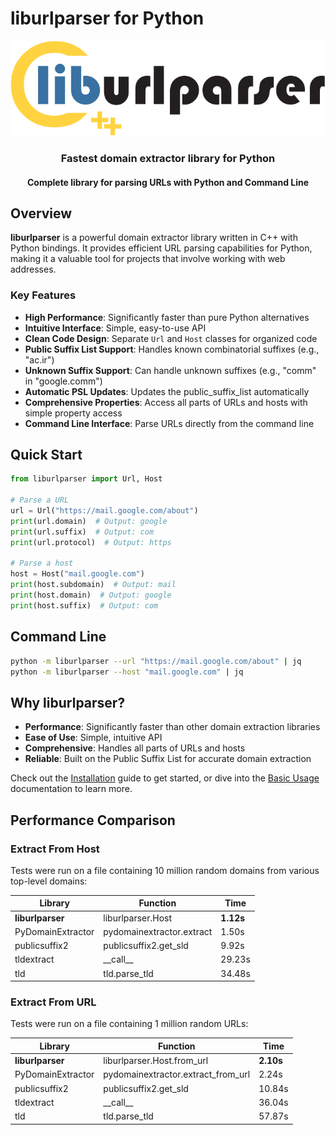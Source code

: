 # liburlparser for Python

<p align="center">
  <img src="https://github.com/MohammadRaziei/liburlparser/raw/master/docs/images/logo/liburlparser-logo-1.svg" alt="Logo">
  <h3 align="center">
    Fastest domain extractor library for Python
  </h3>
  <h4 align="center">
    Complete library for parsing URLs with Python and Command Line
  </h4>
</p>

## Overview

**liburlparser** is a powerful domain extractor library written in C++ with Python bindings. It provides efficient URL parsing capabilities for Python, making it a valuable tool for projects that involve working with web addresses.

### Key Features

- **High Performance**: Significantly faster than pure Python alternatives
- **Intuitive Interface**: Simple, easy-to-use API
- **Clean Code Design**: Separate `Url` and `Host` classes for organized code
- **Public Suffix List Support**: Handles known combinatorial suffixes (e.g., "ac.ir")
- **Unknown Suffix Support**: Can handle unknown suffixes (e.g., "comm" in "google.comm")
- **Automatic PSL Updates**: Updates the public_suffix_list automatically
- **Comprehensive Properties**: Access all parts of URLs and hosts with simple property access
- **Command Line Interface**: Parse URLs directly from the command line

## Quick Start

```python
from liburlparser import Url, Host

# Parse a URL
url = Url("https://mail.google.com/about")
print(url.domain)  # Output: google
print(url.suffix)  # Output: com
print(url.protocol)  # Output: https

# Parse a host
host = Host("mail.google.com")
print(host.subdomain)  # Output: mail
print(host.domain)  # Output: google
print(host.suffix)  # Output: com
```

## Command Line

```bash
python -m liburlparser --url "https://mail.google.com/about" | jq
python -m liburlparser --host "mail.google.com" | jq
```

## Why liburlparser?

- **Performance**: Significantly faster than other domain extraction libraries
- **Ease of Use**: Simple, intuitive API
- **Comprehensive**: Handles all parts of URLs and hosts
- **Reliable**: Built on the Public Suffix List for accurate domain extraction

Check out the [Installation](installation.md) guide to get started, or dive into the [Basic Usage](usage/basic.md) documentation to learn more.

## Performance Comparison

### Extract From Host

Tests were run on a file containing 10 million random domains from various top-level domains:

| Library  | Function | Time |
| ------------- | ------------- | ------------- |
| **liburlparser** | liburlparser.Host | **1.12s** |
| PyDomainExtractor | pydomainextractor.extract | 1.50s |
| publicsuffix2 | publicsuffix2.get_sld | 9.92s |
| tldextract | \_\_call\_\_ | 29.23s |
| tld | tld.parse_tld | 34.48s |

### Extract From URL

Tests were run on a file containing 1 million random URLs:

| Library  | Function | Time |
| ------------- | ------------- | ------------- |
| **liburlparser** | liburlparser.Host.from_url | **2.10s** |
| PyDomainExtractor | pydomainextractor.extract_from_url | 2.24s |
| publicsuffix2 | publicsuffix2.get_sld | 10.84s |
| tldextract | \_\_call\_\_ | 36.04s |
| tld | tld.parse_tld | 57.87s |